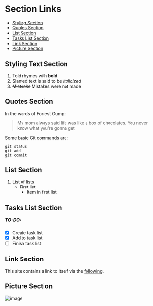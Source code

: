 # Section Links
- [Styling Section](https://github.com/asherbav/asherbav.github.io/blob/main/index.md#styling-text-section)
- [Quotes Section](https://github.com/asherbav/asherbav.github.io/blob/main/index.md#quotes-section)
- [List Section](https://github.com/asherbav/asherbav.github.io/blob/main/index.md#list-section)
- [Tasks List Section](https://github.com/asherbav/asherbav.github.io/blob/main/index.md#tasks-list-section)
- [Link Section](https://github.com/asherbav/asherbav.github.io/blob/main/index.md#link-section)
- [Picture Section](https://github.com/asherbav/asherbav.github.io/blob/main/index.md#picture-section)

## Styling Text Section

1. Told rhymes with **bold**
2. Slanted text is said to be *italicized*
3. ~~Misteaks~~ Mistakes were not made

## Quotes Section
In the words of Forrest Gump:

> My mom always said life was like a box of chocolates. You never know what you're gonna get

Some basic Git commands are:
```
git status
git add
git commit
```
## List Section
1. List of lists
   - First list
     - Item in first list

## Tasks List Section
##### TO-DO: 
- [x] Create task list
- [x] Add to task list
- [ ] Finish task list

## Link Section

This site contains a link to itself via the [following](https://asherbav.github.io/).

## Picture Section

![image](https://user-images.githubusercontent.com/60761222/103729640-c2b07e00-4f95-11eb-9a9b-5887632e14f6.png)
